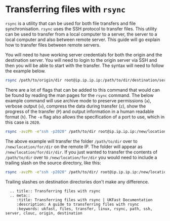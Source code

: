 # Transferring files with `rsync`

`rsync` is a utility that can be used for both file transfers and file synchronisation. `rsync` uses the SSH protocol to transfer files. This utility can be used to transfer from a local computer to a server, the server to a local computer and also between remote server. This guide will go explain how to transfer files between remote servers.

You will need to have working server credentials for both the origin and the destination server. You will need to login to the origin server via SSH and then you will be able to start with the transfer. The syntax will need to follow the example below.

```bash
rsync /path/to/origin/dir root@ip.ip.ip.ip:/path/to/dir/destination/server
```

There are a lot of flags that can be added to this command that would can be found by reading the man pages for the `rsync` command. The below example command will use archive mode to preserve permissions (`a`), verbose output (`v`), compress the data during transfer (`z`), show the progress of the transfer (`P`) and output information in a human readable format (`h`). The `-e` flag also allows the specification of a port to use, which in this case is `2020`.

```bash
rsync -avzPh -e"ssh -p2020" /path/to/dir root@ip.ip.ip.ip:/new/location/for/dir
```

The above example will transfer the folder `/path/to/dir` over to `/new/location/for/dir` on the remote IP. The folder will appear as `/new/location/for/dir/dir`. If you just wanted to transfer the contents of `/path/to/dir` over to `/new/location/for/dir` you would need to include a trailing slash on the source directory, like this:

```bash
rsync -avzPh -e"ssh -p2020" /path/to/dir/ root@ip.ip.ip.ip:/new/location/for/dir
```

Trailing slashes on destination directories don't make any difference.

```eval_rst
  .. title:: Transferring files with rsync
  .. meta::
     :title: Transferring files with rsync | UKFast Documentation
     :description: A guide to transferring files with rsync
     :keywords: ukfast, files, transfer, linux, rsync, path, ssh, server, clouc, origin, destination
```

